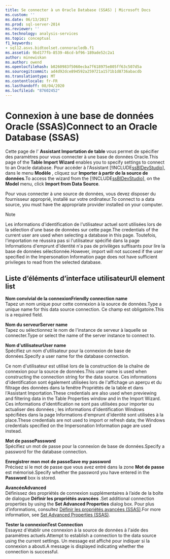 ```yaml
---
title: Se connecter à un Oracle Database (SSAS) | Microsoft Docs
ms.custom: ''
ms.date: 06/13/2017
ms.prod: sql-server-2014
ms.reviewer: ''
ms.technology: analysis-services
ms.topic: conceptual
f1_keywords:
- sql12.asvs.bidtoolset.connoracledb.f1
ms.assetid: 9bd177fb-8539-46cd-bf96-189ade52c2a1
author: minewiskan
ms.author: owend
ms.openlocfilehash: b0260983f5060ecba7f618975e805ff63c507d5a
ms.sourcegitcommit: ad4d92dce894592a259721a1571b1d8736abacdb
ms.translationtype: MT
ms.contentlocale: fr-FR
ms.lasthandoff: 08/04/2020
ms.locfileid: "87602452"
---
```

# <a name="connect-to-an-oracle-database-ssas"></a><span data-ttu-id="a9ab6-102">Connexion à une base de données Oracle (SSAS)</span><span class="sxs-lookup"><span data-stu-id="a9ab6-102">Connect to an Oracle Database (SSAS)</span></span>
  <span data-ttu-id="a9ab6-103">Cette page de l' **Assistant Importation de table** vous permet de spécifier des paramètres pour vous connecter à une base de données Oracle.</span><span class="sxs-lookup"><span data-stu-id="a9ab6-103">This page of the **Table Import Wizard** enables you to specify settings to connect to an Oracle database.</span></span> <span data-ttu-id="a9ab6-104">Pour accéder à l'Assistant [!INCLUDE[ssBIDevStudio](../includes/ssbidevstudio-md.md)], dans le menu **Modèle** , cliquez sur **Importer à partir de la source de données**.</span><span class="sxs-lookup"><span data-stu-id="a9ab6-104">To access the wizard from the [!INCLUDE[ssBIDevStudio](../includes/ssbidevstudio-md.md)], on the **Model** menu, click **Import from Data Source**.</span></span>  
  
 <span data-ttu-id="a9ab6-105">Pour vous connecter à une source de données, vous devez disposer du fournisseur approprié, installé sur votre ordinateur.</span><span class="sxs-lookup"><span data-stu-id="a9ab6-105">To connect to a data source, you must have the appropriate provider installed on your computer.</span></span>  
  
> [!NOTE]  
>  <span data-ttu-id="a9ab6-106">Les informations d'identification de l'utilisateur actuel sont utilisées lors de la sélection d'une base de données sur cette page.</span><span class="sxs-lookup"><span data-stu-id="a9ab6-106">The credentials of the current user are used when selecting a database in this page.</span></span> <span data-ttu-id="a9ab6-107">Toutefois, l'importation ne réussira pas si l'utilisateur spécifié dans la page Informations d'emprunt d'identité n'a pas de privilèges suffisants pour lire la base de données sélectionnée.</span><span class="sxs-lookup"><span data-stu-id="a9ab6-107">However, import will not succeed if the user specified in the Impersonation Information page does not have sufficient privileges to read from the selected database.</span></span>  
  
## <a name="ui-element-list"></a><span data-ttu-id="a9ab6-108">Liste d’éléments d’interface utilisateur</span><span class="sxs-lookup"><span data-stu-id="a9ab6-108">UI element list</span></span>  
 <span data-ttu-id="a9ab6-109">**Nom convivial de la connexion**</span><span class="sxs-lookup"><span data-stu-id="a9ab6-109">**Friendly connection name**</span></span>  
 <span data-ttu-id="a9ab6-110">Tapez un nom unique pour cette connexion à la source de données.</span><span class="sxs-lookup"><span data-stu-id="a9ab6-110">Type a unique name for this data source connection.</span></span> <span data-ttu-id="a9ab6-111">Ce champ est obligatoire.</span><span class="sxs-lookup"><span data-stu-id="a9ab6-111">This is a required field.</span></span>  
  
 <span data-ttu-id="a9ab6-112">**Nom du serveur**</span><span class="sxs-lookup"><span data-stu-id="a9ab6-112">**Server name**</span></span>  
 <span data-ttu-id="a9ab6-113">Tapez ou sélectionnez le nom de l'instance de serveur à laquelle se connecter.</span><span class="sxs-lookup"><span data-stu-id="a9ab6-113">Type or select the name of the server instance to connect to.</span></span>  
  
 <span data-ttu-id="a9ab6-114">**Nom d'utilisateur**</span><span class="sxs-lookup"><span data-stu-id="a9ab6-114">**User name**</span></span>  
 <span data-ttu-id="a9ab6-115">Spécifiez un nom d'utilisateur pour la connexion de base de données.</span><span class="sxs-lookup"><span data-stu-id="a9ab6-115">Specify a user name for the database connection.</span></span>  
  
 <span data-ttu-id="a9ab6-116">Ce nom d'utilisateur est utilisé lors de la construction de la chaîne de connexion pour la source de données.</span><span class="sxs-lookup"><span data-stu-id="a9ab6-116">This user name is used when constructing the connection string for the data source.</span></span> <span data-ttu-id="a9ab6-117">Ces informations d'identification sont également utilisées lors de l'affichage un aperçu et du filtrage des données dans la fenêtre Propriétés de la table et dans l'Assistant Importation.</span><span class="sxs-lookup"><span data-stu-id="a9ab6-117">These credentials are also used when previewing and filtering data in the Table Properties window and in the Import Wizard.</span></span> <span data-ttu-id="a9ab6-118">Ces informations d'identification ne sont pas utilisées pour importer ou actualiser des données ; les informations d'identification Windows spécifiées dans la page Informations d'emprunt d'identité sont utilisées à la place.</span><span class="sxs-lookup"><span data-stu-id="a9ab6-118">These credentials are not used to import or refresh data; the Windows credentials specified on the Impersonation Information page are used instead.</span></span>  
  
 <span data-ttu-id="a9ab6-119">**Mot de passe**</span><span class="sxs-lookup"><span data-stu-id="a9ab6-119">**Password**</span></span>  
 <span data-ttu-id="a9ab6-120">Spécifiez un mot de passe pour la connexion de base de données.</span><span class="sxs-lookup"><span data-stu-id="a9ab6-120">Specify a password for the database connection.</span></span>  
  
 <span data-ttu-id="a9ab6-121">**Enregistrer mon mot de passe**</span><span class="sxs-lookup"><span data-stu-id="a9ab6-121">**Save my password**</span></span>  
 <span data-ttu-id="a9ab6-122">Précisez si le mot de passe que vous avez entré dans la zone **Mot de passe** est mémorisé.</span><span class="sxs-lookup"><span data-stu-id="a9ab6-122">Specify whether the password you have entered in the **Password** box is stored.</span></span>  
  
 <span data-ttu-id="a9ab6-123">**Avancée**</span><span class="sxs-lookup"><span data-stu-id="a9ab6-123">**Advanced**</span></span>  
 <span data-ttu-id="a9ab6-124">Définissez des propriétés de connexion supplémentaires à l’aide de la boîte de dialogue **Définir les propriétés avancées** .</span><span class="sxs-lookup"><span data-stu-id="a9ab6-124">Set additional connection properties by using the **Set Advanced Properties** dialog box.</span></span> <span data-ttu-id="a9ab6-125">Pour plus d’informations, consultez [Définir les propriétés avancées &#40;SSAS&#41;](set-advanced-properties-ssas.md).</span><span class="sxs-lookup"><span data-stu-id="a9ab6-125">For more information, see [Set Advanced Properties &#40;SSAS&#41;](set-advanced-properties-ssas.md).</span></span>  
  
 <span data-ttu-id="a9ab6-126">**Tester la connexion**</span><span class="sxs-lookup"><span data-stu-id="a9ab6-126">**Test Connection**</span></span>  
 <span data-ttu-id="a9ab6-127">Essayez d'établir une connexion à la source de données à l'aide des paramètres actuels.</span><span class="sxs-lookup"><span data-stu-id="a9ab6-127">Attempt to establish a connection to the data source using the current settings.</span></span> <span data-ttu-id="a9ab6-128">Un message est affiché pour indiquer si la connexion a abouti.</span><span class="sxs-lookup"><span data-stu-id="a9ab6-128">A message is displayed indicating whether the connection is successful.</span></span>  
  
  
